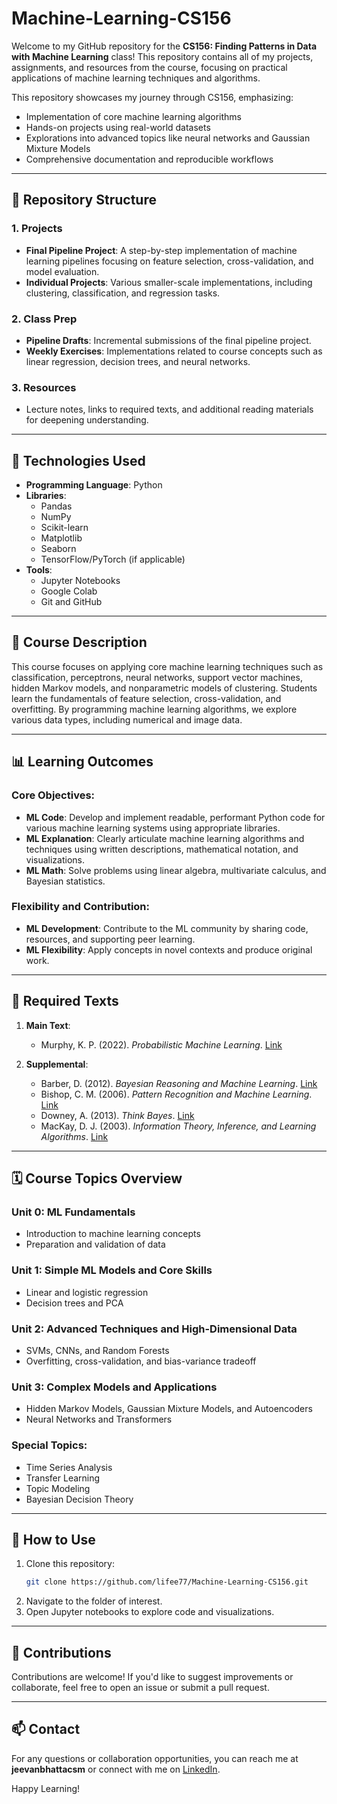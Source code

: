 # Machine-Learning-CS156

Welcome to my GitHub repository for the **CS156: Finding Patterns in Data with Machine Learning** class! This repository contains all of my projects, assignments, and resources from the course, focusing on practical applications of machine learning techniques and algorithms.

This repository showcases my journey through CS156, emphasizing:
- Implementation of core machine learning algorithms
- Hands-on projects using real-world datasets
- Explorations into advanced topics like neural networks and Gaussian Mixture Models
- Comprehensive documentation and reproducible workflows

---

## 📂 Repository Structure

### 1. **Projects**
   - **Final Pipeline Project**: A step-by-step implementation of machine learning pipelines focusing on feature selection, cross-validation, and model evaluation.
   - **Individual Projects**: Various smaller-scale implementations, including clustering, classification, and regression tasks.

### 2. **Class Prep**
   - **Pipeline Drafts**: Incremental submissions of the final pipeline project.
   - **Weekly Exercises**: Implementations related to course concepts such as linear regression, decision trees, and neural networks.

### 3. **Resources**
   - Lecture notes, links to required texts, and additional reading materials for deepening understanding.

---

## 🔧 Technologies Used

- **Programming Language**: Python
- **Libraries**:
  - Pandas
  - NumPy
  - Scikit-learn
  - Matplotlib
  - Seaborn
  - TensorFlow/PyTorch (if applicable)
- **Tools**:
  - Jupyter Notebooks
  - Google Colab
  - Git and GitHub

---

## 📜 Course Description

This course focuses on applying core machine learning techniques such as classification, perceptrons, neural networks, support vector machines, hidden Markov models, and nonparametric models of clustering. Students learn the fundamentals of feature selection, cross-validation, and overfitting. By programming machine learning algorithms, we explore various data types, including numerical and image data.

---

## 📊 Learning Outcomes

### Core Objectives:
- **ML Code**: Develop and implement readable, performant Python code for various machine learning systems using appropriate libraries.
- **ML Explanation**: Clearly articulate machine learning algorithms and techniques using written descriptions, mathematical notation, and visualizations.
- **ML Math**: Solve problems using linear algebra, multivariate calculus, and Bayesian statistics.

### Flexibility and Contribution:
- **ML Development**: Contribute to the ML community by sharing code, resources, and supporting peer learning.
- **ML Flexibility**: Apply concepts in novel contexts and produce original work.

---

## 📖 Required Texts

1. **Main Text**:
   - Murphy, K. P. (2022). *Probabilistic Machine Learning*. [Link](https://probml.github.io/pml-book/book1.html)

2. **Supplemental**:
   - Barber, D. (2012). *Bayesian Reasoning and Machine Learning*. [Link](http://web4.cs.ucl.ac.uk/staff/D.Barber/pmwiki/pmwiki.php?n=Brml.HomePage)
   - Bishop, C. M. (2006). *Pattern Recognition and Machine Learning*. [Link](https://www.microsoft.com/en-us/research/people/cmbishop/prml-book/)
   - Downey, A. (2013). *Think Bayes*. [Link](http://www.greenteapress.com/thinkbayes/thinkbayes.pdf)
   - MacKay, D. J. (2003). *Information Theory, Inference, and Learning Algorithms*. [Link](http://www.inference.phy.cam.ac.uk/itila/book.html)

---

## 🗓️ Course Topics Overview

### Unit 0: ML Fundamentals
- Introduction to machine learning concepts
- Preparation and validation of data

### Unit 1: Simple ML Models and Core Skills
- Linear and logistic regression
- Decision trees and PCA

### Unit 2: Advanced Techniques and High-Dimensional Data
- SVMs, CNNs, and Random Forests
- Overfitting, cross-validation, and bias-variance tradeoff

### Unit 3: Complex Models and Applications
- Hidden Markov Models, Gaussian Mixture Models, and Autoencoders
- Neural Networks and Transformers

### Special Topics:
- Time Series Analysis
- Transfer Learning
- Topic Modeling
- Bayesian Decision Theory

---

## 📝 How to Use

1. Clone this repository:
   ```bash
   git clone https://github.com/lifee77/Machine-Learning-CS156.git
   ```
2. Navigate to the folder of interest.
3. Open Jupyter notebooks to explore code and visualizations.

---

## 🤝 Contributions

Contributions are welcome! If you'd like to suggest improvements or collaborate, feel free to open an issue or submit a pull request.

---

## 📫 Contact

For any questions or collaboration opportunities, you can reach me at **jeevanbhattacsm** or connect with me on [LinkedIn](https://linkedin.com/in/your-profile).

Happy Learning!
